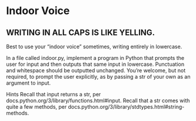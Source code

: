 # Indoor Voice
## WRITING IN ALL CAPS IS LIKE YELLING.

Best to use your “indoor voice” sometimes, writing entirely in lowercase.

In a file called indoor.py, implement a program in Python that prompts the user for input and then outputs that same input in lowercase. Punctuation and whitespace should be outputted unchanged. You’re welcome, but not required, to prompt the user explicitly, as by passing a str of your own as an argument to input.

Hints
Recall that input returns a str, per docs.python.org/3/library/functions.html#input.
Recall that a str comes with quite a few methods, per docs.python.org/3/library/stdtypes.html#string-methods.
